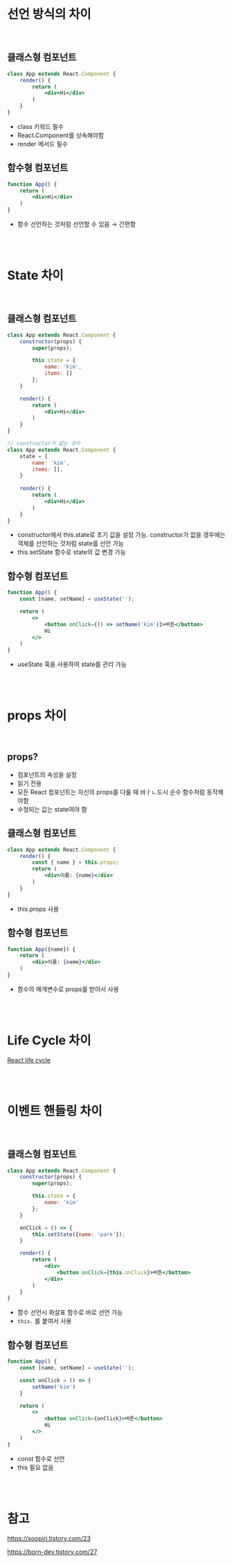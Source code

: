 # 선언 방식의 차이

<br>

## 클래스형 컴포넌트

```jsx
class App extends React.Component {
	render() {
		return (
			<div>Hi</div>
		)
	}
}
```

- class 키워드 필수
- React.Component를 상속해야함
- render 메서드 필수

## 함수형 컴포넌트

```jsx
function App() {
	return (
		<div>Hi</div>
	)
}
```

- 함수 선언하는 것처럼 선언할 수 있음 → 간편함

<br>
<br>

# State 차이

<br>

## 클래스형 컴포넌트

```jsx
class App extends React.Component {
	constructor(props) {
		super(props);

		this.state = {
			name: 'kim',
			items: []
		};
	}

	render() {
		return (
			<div>Hi</div>
		)
	}
}

// constructor가 없는 경우
class App extends React.Component {
	state = {
		name: 'kim',
		items: [],
	}
	
	render() {
		return (
			<div>Hi</div>
		)
	}
}
```

- constructor에서 this.state로 초기 값을 설정 가능. constructor가 없을 경우에는 객체를 선언하는 것처럼 state를 선언 가능
- this.setState 함수로 state의 값 변경 가능

## 함수형 컴포넌트

```jsx
function App() {
	const [name, setName] = useState('');

	return (
		<>
			<button onClick={() => setName('kim')}>버튼</button>
			Hi
		</>
	)
}
```

- useState 훅을 사용하여 state를 관리 가능

<br>
<br>

# props 차이

<br>

## props?

- 컴포넌트의 속성을 설정
- 읽기 전용
- 모든 React 컴포넌트는 자신의 props를 다룰 때 바ㅏㄴ드시 순수 함수처럼 동작해야함
- 수정되는 값는 state여야 함

## 클래스형 컴포넌트

```jsx
class App extends React.Component {
	render() {
		const { name } = this.props;
		return (
			<div>이름: {name}</div>
		)
	}
}
```

- this.props 사용

## 함수형 컴포넌트

```jsx
function App({name}) {
	return (
		<div>이름: {name}</div>
	)
}
```

- 함수의 매개변수로 props를 받아서 사용

<br>
<br>

# Life Cycle 차이

[React life cycle](./React_Life_Cycle/React_Life_Cycle.md)

<br>
<br>

# 이벤트 핸들링 차이

<br>

## 클래스형 컴포넌트

```jsx
class App extends React.Component {
	constructor(props) {
		super(props);

		this.state = {
			name: 'kim'
		};
	}

	onClick = () => {
		this.setState({name: 'park'});
	}

	render() {
		return (
			<div>
				<button onClick={this.onClick}>버튼</button>
			</div>
		)
	}
}
```

- 함수 선언시 화살표 함수로 바로 선언 가능
- `this.` 를 붙여서 사용

## 함수형 컴포넌트

```jsx
function App() {
	const [name, setName] = useState('');

	const onClick = () => {
		setName('kim')
	}

	return (
		<>
			<button onClick={onClick}>버튼</button>
			Hi
		</>
	)
}
```

- const 함수로 선언
- this 필요 없음

<br>
<br>

# 참고

https://soopiri.tistory.com/23

https://born-dev.tistory.com/27
